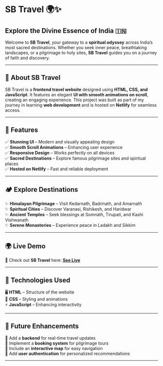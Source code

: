 # **SB Travel** 🌍✨  

## **Explore the Divine Essence of India** 🇮🇳  

Welcome to **SB Travel**, your gateway to a **spiritual odyssey** across India’s most sacred destinations. Whether you seek inner peace, breathtaking landscapes, or a pilgrimage to holy sites, **SB Travel** guides you on a journey of faith and discovery.  

---

## 🚀 **About SB Travel**  

SB Travel is a **frontend travel website** designed using **HTML, CSS, and JavaScript**. It features an elegant **UI with smooth animations on scroll**, creating an engaging experience. This project was built as part of my journey in learning **web development** and is hosted on **Netlify** for seamless access.  

---

## 🎯 **Features**  

✅ **Stunning UI** – Modern and visually appealing design  
✅ **Smooth Scroll Animations** – Enhancing user experience  
✅ **Responsive Design** – Works perfectly on all devices  
✅ **Sacred Destinations** – Explore famous pilgrimage sites and spiritual places  
✅ **Hosted on Netlify** – Fast and reliable deployment  

---

## 🏕️ **Explore Destinations**  

✨ **Himalayan Pilgrimage** – Visit Kedarnath, Badrinath, and Amarnath  
✨ **Spiritual Cities** – Discover Varanasi, Rishikesh, and Haridwar  
✨ **Ancient Temples** – Seek blessings at Somnath, Tirupati, and Kashi Vishwanath  
✨ **Serene Monasteries** – Experience peace in Ladakh and Sikkim  

---

## 🌍 **Live Demo**  

🔗 Check out **SB Travel** here: **[See Live](https://shiva-bajpai.github.io/Travel/)**  

---

## 🔧 **Technologies Used**  

🖥️ **HTML** – Structure of the website  
🎨 **CSS** – Styling and animations  
⚡ **JavaScript** – Enhancing interactivity  

---

## 🚀 **Future Enhancements**  

🔹 Add a **backend** for real-time travel updates  
🔹 Implement a **booking system** for pilgrimage tours  
🔹 Include an **interactive map** for easy navigation  
🔹 Add **user authentication** for personalized recommendations  

---
